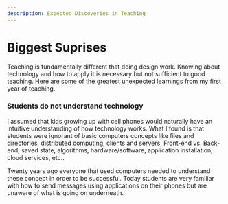 ```yaml
---
description: Expected Discoveries in Teaching
---
```


# Biggest Suprises

Teaching is fundamentally different that doing design work. Knowing about technology and how to apply it is necessary but not sufficient to good teaching. Here are some of the greatest unexpected learnings from my first year of teaching.

### Students do not understand technology

I assumed that kids growing up with cell phones would naturally have an intuitive understanding of how technology works.  What I found is that students were ignorant of basic computers concepts like files and directories, distributed computing, clients and servers, Front-end vs. Back-end, saved state, algorithms, hardware/software, application installation, cloud services, etc..

Twenty years ago everyone that used computers needed to understand these concept in order to be successful.  Today students are very familiar with how to send messages using applications on their phones but are unaware of what is going on underneath.



